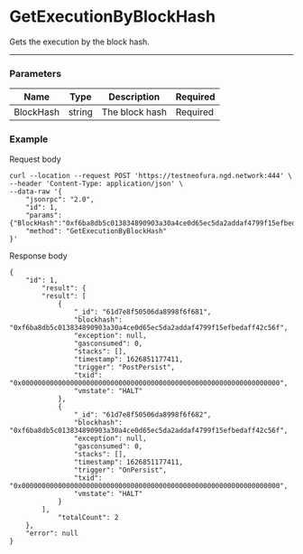# GetExecutionByBlockHash

Gets the execution by the block hash.
<hr>

### Parameters
|    Name    | Type | Description | Required |
| ---------- | --- |    ------    | ----|
| BlockHash      | string| The block hash | Required|

### Example

Request body

```
curl --location --request POST 'https://testneofura.ngd.network:444' \
--header 'Content-Type: application/json' \
--data-raw '{
    "jsonrpc": "2.0",
    "id": 1,
    "params": {"BlockHash":"0xf6ba8db5c013834890903a30a4ce0d65ec5da2addaf4799f15efbedaff42c56f"},
    "method": "GetExecutionByBlockHash"
}'
```
Response body

```json5
{
    "id": 1,
        "result": {
        "result": [
            {
                "_id": "61d7e8f50506da8998f6f681",
                "blockhash": "0xf6ba8db5c013834890903a30a4ce0d65ec5da2addaf4799f15efbedaff42c56f",
                "exception": null,
                "gasconsumed": 0,
                "stacks": [],
                "timestamp": 1626851177411,
                "trigger": "PostPersist",
                "txid": "0x0000000000000000000000000000000000000000000000000000000000000000",
                "vmstate": "HALT"
            },
            {
                "_id": "61d7e8f50506da8998f6f682",
                "blockhash": "0xf6ba8db5c013834890903a30a4ce0d65ec5da2addaf4799f15efbedaff42c56f",
                "exception": null,
                "gasconsumed": 0,
                "stacks": [],
                "timestamp": 1626851177411,
                "trigger": "OnPersist",
                "txid": "0x0000000000000000000000000000000000000000000000000000000000000000",
                "vmstate": "HALT"
            }
        ],
            "totalCount": 2
    },
    "error": null
}
```
